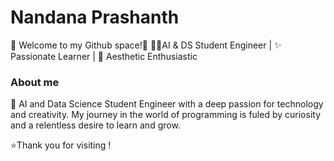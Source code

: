 # Nandana Prashanth
💫 Welcome to my Github space!👋
👩‍💻AI & DS Student Engineer | ✨ Passionate Learner | 🎨 Aesthetic Enthusiastic
### About me
🤗 AI and Data Science Student Engineer with a deep passion for technology and creativity. My journey in the world of programming is fuled by curiosity and a relentless desire to learn and grow.

⭐Thank you for visiting !
